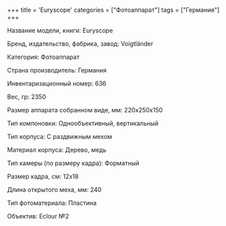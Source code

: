 +++
title = 'Euryscope'
categories = ["Фотоаппарат"]
tags = ["Германия"]
+++

Название модели, книги: Euryscope

Бренд, издательство, фабрика, завод: Voigtländer

Категория: Фотоаппарат

Страна производитель: Германия

Инвентаризационный номер: 636

Вес, гр: 2350

Размер аппарата  собранном виде, мм: 220х250х150

Тип компоновки: Однообъективный, вертикальный

Тип корпуса: С раздвижным мехом

Материал корпуса: Дерево, медь

Тип камеры (по размеру кадра): Форматный

Размер кадра, см: 12х18

Длина открытого меха, мм: 240

Тип фотоматериала: Пластина

Объектив: Eclour №2

